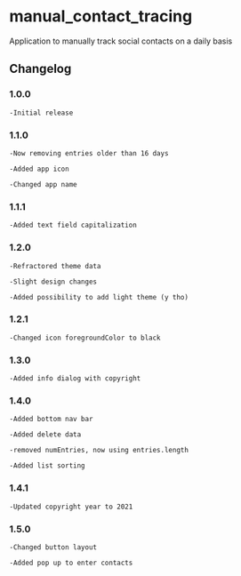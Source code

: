 # manual_contact_tracing

Application to manually track social contacts on a daily basis

## Changelog
### 1.0.0

	-Initial release
	
### 1.1.0

    -Now removing entries older than 16 days
    
    -Added app icon
    
    -Changed app name
    
### 1.1.1

    -Added text field capitalization
    
### 1.2.0

    -Refractored theme data
    
    -Slight design changes
    
    -Added possibility to add light theme (y tho)
    
### 1.2.1

    -Changed icon foregroundColor to black
    
### 1.3.0

    -Added info dialog with copyright
    
### 1.4.0

    -Added bottom nav bar
    
    -Added delete data
    
    -removed numEntries, now using entries.length
    
    -Added list sorting
    
### 1.4.1

    -Updated copyright year to 2021
    
### 1.5.0

    -Changed button layout
    
    -Added pop up to enter contacts
